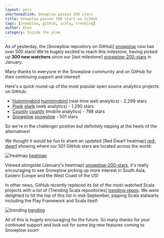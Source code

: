 ```yaml
---
layout: post
shortenedlink: Snowplow passes 500 stars
title: Snowplow passes 500 stars on GitHub 
tags: [snowplow, github, scala, trending]
author: Alex
category: Inside the plow
---
```


As of yesterday, the [Snowplow repository on GitHub] [snowplow] now has over 500 stars! We're hugely excited to reach this milestone, having picked up **300 new watchers** since our [last milestone] [snowplow-200-stars] in January.

Many thanks to everyone in the Snowplow community and on GitHub for their continuing support and interest!

Here's a quick round-up of the most popular open source analytics projects on GitHub:

* [Hummingbird] [hummingbird] (real-time web analytics) - 2,299 stars
* [Piwik] [piwik] (web analytics) - 1,290 stars
* [Countly] [countly] (mobile analytics) - 798 stars
* [Snowplow] [snowplow] - 501 stars

So we're in the challenger position but definitely nipping at the heels of the alternatives!

<!--more-->

We thought it would be fun to share an updated [Red Dwarf heatmap] [red-dwarf] showing where our 501 GitHub stars are located across the world:

![heatmap] [heatmap]

Viewed alongside [January's heatmap] [snowplow-200-stars], it's really encouraging to see Snowplow picking up more interest in South Asia, Eastern Europe and the West Coast of the US!

In other news, GitHub recently replaced its list of the most-watched Scala projects with a list of [Trending Scala repositories] [trending-repos]. We were delighted to hit the top of this list in mid-September, pipping Scala stalwarts including the Play Framework and Scala itself:

![trending] [trending]

All of this is hugely encouraging for the future. So many thanks for your continued support and look out for some big new features coming to Snowplow soon!

[snowplow]: https://github.com/snowplow/snowplow
[snowplow-200-stars]: /blog/2013/01/20/snowplow-hits-202-stars

[hummingbird]: https://github.com/mnutt/hummingbird
[piwik]: https://github.com/piwik/piwik
[countly]: https://github.com/Countly/countly-server

[red-dwarf]: http://jrvis.com/red-dwarf/?user=snowplow&repo=snowplow
[heatmap]: /assets/img/blog/2013/10/snowplow-stars-at-501.png

[trending-repos]: https://github.com/trending?l=scala
[trending]: /assets/img/blog/2013/10/snowplow-trending-16-sep-2013.png